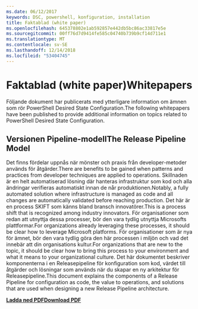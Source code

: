 ```yaml
---
ms.date: 06/12/2017
keywords: DSC, powershell, konfiguration, installation
title: Faktablad (white paper)
ms.openlocfilehash: 645378802e1ab592857e442db5bc86ac33817e5e
ms.sourcegitcommit: 00ff76d7d9414fe585c04740b739b9cf14d711e1
ms.translationtype: MT
ms.contentlocale: sv-SE
ms.lasthandoff: 12/14/2018
ms.locfileid: "53404745"
---
```

# <a name="whitepapers"></a><span data-ttu-id="3d746-103">Faktablad (white paper)</span><span class="sxs-lookup"><span data-stu-id="3d746-103">Whitepapers</span></span>

<span data-ttu-id="3d746-104">Följande dokument har publicerats med ytterligare information om ämnen som rör PowerShell Desired State Configuration.</span><span class="sxs-lookup"><span data-stu-id="3d746-104">The following whitepapers have been published to provide additional information on topics related to PowerShell Desired State Configuration.</span></span>

## <a name="the-release-pipeline-model"></a><span data-ttu-id="3d746-105">Versionen Pipeline-modell</span><span class="sxs-lookup"><span data-stu-id="3d746-105">The Release Pipeline Model</span></span>
<span data-ttu-id="3d746-106">Det finns fördelar uppnås när mönster och praxis från developer-metoder används för åtgärder.</span><span class="sxs-lookup"><span data-stu-id="3d746-106">There are benefits to be gained when patterns and practices from developer techniques are applied to operations.</span></span> <span data-ttu-id="3d746-107">Skillnaden är en helt automatiserad lösning där hanteras infrastruktur som kod och alla ändringar verifieras automatiskt innan de når produktionen.</span><span class="sxs-lookup"><span data-stu-id="3d746-107">Notably, a fully automated solution where infrastructure is managed as code and all changes are automatically validated before reaching production.</span></span> <span data-ttu-id="3d746-108">Det här är en process SKIFT som känns bland bransch innovatörer.</span><span class="sxs-lookup"><span data-stu-id="3d746-108">This is a process shift that is recognized among industry innovators.</span></span> <span data-ttu-id="3d746-109">För organisationer som redan att utnyttja dessa processer, bör den vara tydlig utnyttja Microsofts plattformar.</span><span class="sxs-lookup"><span data-stu-id="3d746-109">For organizations already leveraging these processes, it should be clear how to leverage Microsoft platforms.</span></span> <span data-ttu-id="3d746-110">För organisationer som är nya för ämnet, bör den vara tydlig göra den här processen i miljön och vad det innebär att din organisations kultur.</span><span class="sxs-lookup"><span data-stu-id="3d746-110">For organizations that are new to the topic, it should be clear how to bring this process to your environment and what it means to your organizational culture.</span></span> <span data-ttu-id="3d746-111">Det här dokumentet beskriver komponenterna i en Releasepipeline för konfiguration som kod, värdet till åtgärder och lösningar som används när du skapar en ny arkitektur för Releasepipeline.</span><span class="sxs-lookup"><span data-stu-id="3d746-111">This document explains the components of a Release Pipeline for configuration as code, the value to operations, and solutions that are used when designing a new Release Pipeline architecture.</span></span>

<span data-ttu-id="3d746-112">**[Ladda ned PDF](http://aka.ms/thereleasepipelinemodelpdf)**</span><span class="sxs-lookup"><span data-stu-id="3d746-112">**[Download PDF](http://aka.ms/thereleasepipelinemodelpdf)**</span></span>